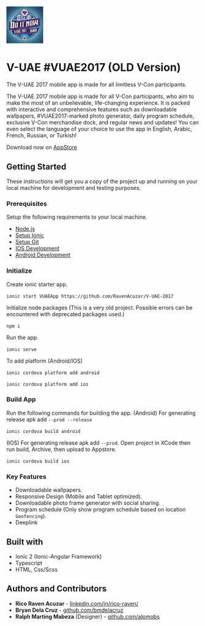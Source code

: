 # ![App Icon](https://github.com/RavenAcuzar/V-UAE-2017/blob/master/resources/android/icon/drawable-xhdpi-icon.png) 
# V-UAE #VUAE2017 (OLD Version)

The V-UAE 2017 mobile app is made for all limitless V-Con participants.

The V-UAE 2017 mobile app is made for all V-Con participants, who aim to make the most of an unbelievable, life-changing experience. It is packed with interactive and comprehensive features such as downloadable wallpapers, #VUAE2017-marked photo generator, daily program schedule, exclusive V-Con merchandise dock, and regular news and updates! You can even select the language of your choice to use the app in English, Arabic, French, Russian, or Turkish!

Download now on [AppStore](https://apps.apple.com/ph/app/v-uae-vuae2018/id1144318387)

## Getting Started

These instructions will get you a copy of the project up and running on your local machine for development and testing purposes.

### Prerequisites

Setup the following requirements to your local machine.

- [Node.js](https://nodejs.org/en/)
- [Setup Ionic](https://ionicframework.com/docs/intro/cli)
- [Setup Git](https://docs.github.com/en/get-started/quickstart/set-up-git)
- [IOS Development](https://ionicframework.com/docs/developing/ios)
- [Android Development](https://ionicframework.com/docs/developing/android)

### Initialize

Create ionic starter app.
```
ionic start VUAEApp https://github.com/RavenAcuzar/V-UAE-2017
```
Initialize node packages (This is a very old project. Possible errors can be encountered with deprecated packages used.)
```
npm i
```
Run the app.
```
ionic serve
```
To add platform (Android/IOS)
```
ionic cordova platform add android
```
```
ionic cordova platform add ios
```

### Build App

Run the following commands for building the app.
(Android) For generating release apk add `--prod --release`
```
ionic cordova build android
```
(IOS) For generating release apk add `--prod`. Open project in XCode then run build, Archive, then upload to Appstore.
```
ionic cordova build ios
```

### Key Features
- Downloadable wallpapers.
- Responsive Design (Mobile and Tablet optimized).
- Downloadable photo frame generator with social sharing.
- Program schedule (Only show program schedule based on location `Geofencing`).
- Deeplink

## Built with

* Ionic 2 (Ionic-Angular Framework)
* Typescript
* HTML, Css/Scss

## Authors and Contributors

* **Rico Raven Acuzar** - [linkedin.com/in/rico-raven/](https://www.linkedin.com/in/rico-raven/)
* **Bryan Dela Cruz** - [github.com/bmdelacruz](https://github.com/bmdelacruz)
* **Ralph Marting Mabeza** (Designer) - [github.com/alpmobs](https://github.com/alpmobs)

